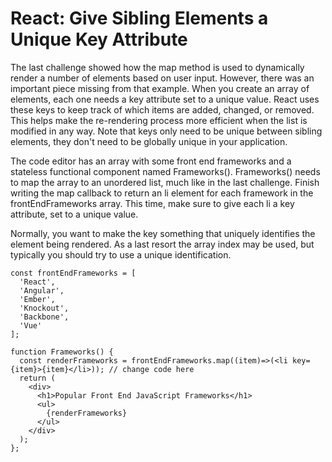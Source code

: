 # React: Give Sibling Elements a Unique Key Attribute
The last challenge showed how the map method is used to dynamically render a number of elements based on user input. However, there was an important piece missing from that example. When you create an array of elements, each one needs a key attribute set to a unique value. React uses these keys to keep track of which items are added, changed, or removed. This helps make the re-rendering process more efficient when the list is modified in any way. Note that keys only need to be unique between sibling elements, they don't need to be globally unique in your application.


The code editor has an array with some front end frameworks and a stateless functional component named Frameworks(). Frameworks() needs to map the array to an unordered list, much like in the last challenge. Finish writing the map callback to return an li element for each framework in the frontEndFrameworks array. This time, make sure to give each li a key attribute, set to a unique value.

Normally, you want to make the key something that uniquely identifies the element being rendered. As a last resort the array index may be used, but typically you should try to use a unique identification.

```
const frontEndFrameworks = [
  'React',
  'Angular',
  'Ember',
  'Knockout',
  'Backbone',
  'Vue'
];

function Frameworks() {
  const renderFrameworks = frontEndFrameworks.map((item)=>(<li key={item}>{item}</li>)); // change code here
  return (
    <div>
      <h1>Popular Front End JavaScript Frameworks</h1>
      <ul>
        {renderFrameworks}
      </ul>
    </div>
  );
};
```